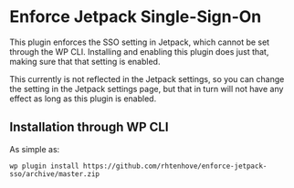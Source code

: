 # Enforce Jetpack Single-Sign-On

This plugin enforces the SSO setting in Jetpack, which cannot be set through the WP CLI.
Installing and enabling this plugin does just that, making sure that that setting is enabled.

This currently is not reflected in the Jetpack settings, so you can change the setting in
the Jetpack settings page, but that in turn will not have any effect as long as this plugin is enabled.

## Installation through WP CLI

As simple as:
```shell script
wp plugin install https://github.com/rhtenhove/enforce-jetpack-sso/archive/master.zip
```
